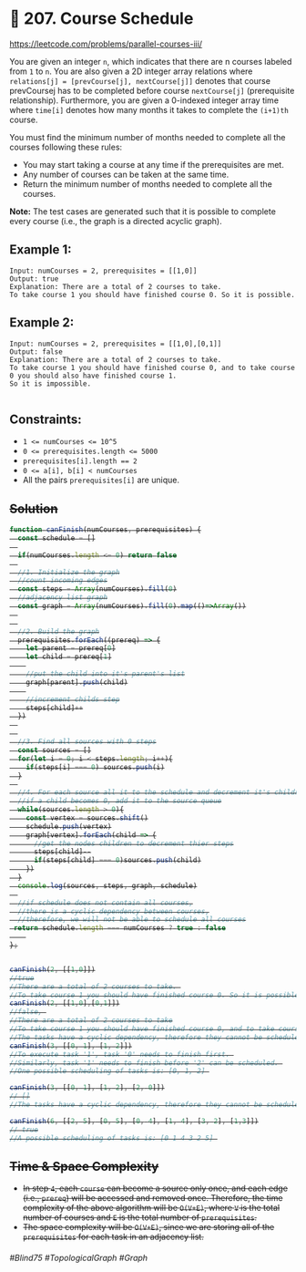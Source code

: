 # 📍 207. Course Schedule
https://leetcode.com/problems/parallel-courses-iii/

You are given an integer `n`, which indicates that there are n courses labeled from `1` to `n`. You are also given a 2D integer array relations where `relations[j] = [prevCourse[j], nextCourse[j]]` denotes that course prevCoursej has to be completed before course `nextCourse[j]` (prerequisite relationship). Furthermore, you are given a 0-indexed integer array time where `time[i]` denotes how many months it takes to complete the `(i+1)th` course.

You must find the minimum number of months needed to complete all the courses following these rules:
- You may start taking a course at any time if the prerequisites are met.
- Any number of courses can be taken at the same time.
- Return the minimum number of months needed to complete all the courses.

<b>Note:</b> The test cases are generated such that it is possible to complete every course (i.e., the graph is a directed acyclic graph).



## Example 1:
````
Input: numCourses = 2, prerequisites = [[1,0]]
Output: true
Explanation: There are a total of 2 courses to take. 
To take course 1 you should have finished course 0. So it is possible.
````
## Example 2:
````
Input: numCourses = 2, prerequisites = [[1,0],[0,1]]
Output: false
Explanation: There are a total of 2 courses to take. 
To take course 1 you should have finished course 0, and to take course 0 you should also have finished course 1. 
So it is impossible.
 
````

## Constraints:
- `1 <= numCourses <= 10^5`
- `0 <= prerequisites.length <= 5000`
- `prerequisites[i].length == 2`
- `0 <= a[i], b[i] < numCourses`
- All the pairs `prerequisites[i]` are unique.

## <s>Solution 
````js
function canFinish(numCourses, prerequisites) {
  const schedule = []
  
  if(numCourses.length <= 0) return false
  
  //1. Initialize the graph
  //count incoming edges
  const steps = Array(numCourses).fill(0)
  //adjacency list graph
  const graph = Array(numCourses).fill(0).map(()=>Array())
  
  
  //2. Build the graph
  prerequisites.forEach((prereq) => {
    let parent = prereq[0]
    let child = prereq[1]
    
    //put the child into it's parent's list
    graph[parent].push(child)
    
    //increment childs step
    steps[child]++
  })
  
  
  //3. Find all sources with 0 steps
  const sources = []
  for(let i = 0; i < steps.length; i++){
    if(steps[i] === 0) sources.push(i)
  }
  
  //4. For each source all it to the schedule and decrement it's children's steps
  //if a child becomes 0, add it to the source queue
  while(sources.length > 0){
    const vertex = sources.shift()
    schedule.push(vertex)
    graph[vertex].forEach(child => {
      //get the nodes children to decrement thier steps
      steps[child]--
      if(steps[child] === 0)sources.push(child)
    })
  }
  console.log(sources, steps, graph, schedule)
  
  //if schedule does not contain all courses,
  //there is a cyclic dependency between courses,
  //therefore, we will not be able to schedule all courses
 return schedule.length === numCourses ? true : false
    
};


canFinish(2, [[1,0]])
//true
//There are a total of 2 courses to take. 
//To take course 1 you should have finished course 0. So it is possible.
canFinish(2, [[1,0],[0,1]])
//false, 
//There are a total of 2 courses to take
//To take course 1 you should have finished course 0, and to take course 0 you should also have finished course 1. So it is impossible.
//The tasks have a cyclic dependency, therefore they cannot be scheduled.
canFinish(3, [[0, 1], [1, 2]])
//To execute task '1', task '0' needs to finish first. 
//Similarly, task '1' needs to finish before '2' can be scheduled. 
//One possible scheduling of tasks is: [0, 1, 2] 

canFinish(3, [[0, 1], [1, 2], [2, 0]])
// []
//The tasks have a cyclic dependency, therefore they cannot be scheduled.

canFinish(6, [[2, 5], [0, 5], [0, 4], [1, 4], [3, 2], [1,3]])
// true
//A possible scheduling of tasks is: [0 1 4 3 2 5] 

````

## Time & Space Complexity
- In step `4`, each `course` can become a source only once, and each edge (i.e., `prereq`) will be accessed and removed once. Therefore, the time complexity of the above algorithm will be `O(V+E)`, where `V` is the total number of courses and `E` is the total number of `prerequisites`.
- The space complexity will be `O(V+E)`, since we are storing all of the `prerequisites` for each task in an adjacency list.</s>
###### #Blind75 #TopologicalGraph #Graph
